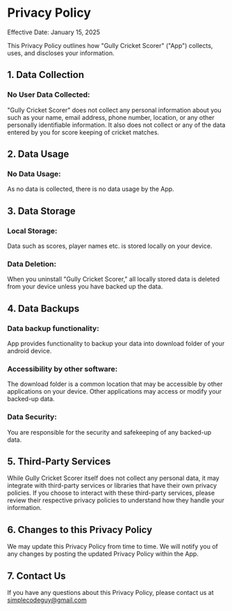 # Privacy Policy
Effective Date: January 15, 2025

This Privacy Policy outlines how "Gully Cricket Scorer" ("App") collects, uses, and discloses your information.

## 1. Data Collection
### No User Data Collected:
"Gully Cricket Scorer" does not collect any personal information about you such as your name, email address, phone number, location, or any other personally identifiable information. 
It also does not collect or any of the data entered by you for score keeping of cricket matches.

## 2. Data Usage
### No Data Usage: 
As no data is collected, there is no data usage by the App.

## 3. Data Storage
### Local Storage: 
Data such as scores, player names etc. is stored locally on your device.

### Data Deletion:
When you uninstall "Gully Cricket Scorer," all locally stored data is deleted from your device unless you have backed up the data.

## 4. Data Backups
### Data backup functionality: 
App provides functionality to backup your data into download folder of your android device.

### Accessibility by other software:
The download folder is a common location that may be accessible by other applications on your device. Other applications may access or modify your backed-up data.

### Data Security:
You are responsible for the security and safekeeping of any backed-up data.

## 5. Third-Party Services
While Gully Cricket Scorer itself does not collect any personal data, it may integrate with third-party services or libraries that have their own privacy policies. If you choose to interact with these third-party services, please review their respective privacy policies to understand how they handle your information.

## 6. Changes to this Privacy Policy
We may update this Privacy Policy from time to time. We will notify you of any changes by posting the updated Privacy Policy within the App.   

## 7. Contact Us
If you have any questions about this Privacy Policy, please contact us at simplecodeguy@gmail.com
